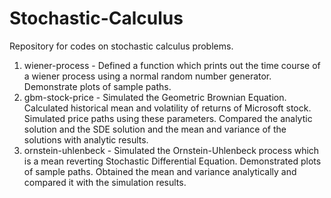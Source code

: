 # Stochastic-Calculus
Repository for codes on stochastic calculus problems. 
1. wiener-process - Defined a function which prints out the time course of a wiener process using a normal random number generator. Demonstrate plots of sample paths.
2. gbm-stock-price - Simulated the Geometric Brownian Equation. Calculated historical mean and volatility of returns of Microsoft stock. Simulated price paths using these parameters. Compared the analytic solution and the SDE solution and the mean and variance of the solutions with analytic results.
3. ornstein-uhlenbeck - Simulated the Ornstein-Uhlenbeck process which is a mean reverting Stochastic Differential Equation. Demonstrated plots of sample paths. Obtained the mean and variance analytically and compared it with the simulation results.
